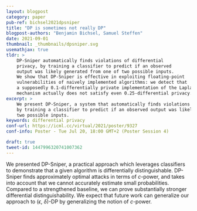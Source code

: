 ```yaml
---
layout: blogpost
category: paper
pub-ref: bichsel2021dpsniper
title: "DP is sometimes not really DP"
blogpost-authors: "Benjamin Bichsel, Samuel Steffen"
date: 2021-09-01
thumbnail: _thumbnails/dpsniper.svg
usemathjax: true
tldr: >
    DP-Sniper automatically finds violations of differential 
    privacy, by training a classifier to predict if an observed 
    output was likely generated from one of two possible inputs. 
    We show that DP-Sniper is effective in exploiting floating-point 
    vulnerabilities of naively implemented algorithms: we detect that
    a supposedly 0.1-differentially private implementation of the Laplace
    mechanism actually does not satisfy even 0.25-differential privacy.
excerpt: >
    We present DP-Sniper, a system that automatically finds violations of differential privacy,
    by training a classifier to predict if an observed output was likely generated from one of
    two possible inputs.
keywords: differential privacy
conf-url: https://icml.cc/virtual/2021/poster/9327
conf-info: Poster - Tue Jul 20, 18:00 GMT+2 (Poster Session 4)

draft: true
tweet-id: 1447996320741007362
---
```


We presented DP-Sniper, a practical approach which leverages classifiers to
demonstrate that a given algorithm is differentially distinguishable. DP-Sniper
finds approximately optimal attacks in terms of $c$-power, and takes into
account that we cannot accurately estimate small probabilities. Compared to a
strengthened baseline, we can prove substantially stronger differential
distinguishability. We expect that future work can generalize our approach to
($\epsilon$, $\delta$)-DP by generalizing the notion of $c$-power.